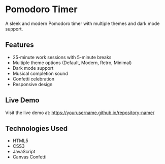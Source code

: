 # Pomodoro Timer

A sleek and modern Pomodoro timer with multiple themes and dark mode support.

## Features

- 25-minute work sessions with 5-minute breaks
- Multiple theme options (Default, Modern, Retro, Minimal)
- Dark mode support
- Musical completion sound
- Confetti celebration
- Responsive design

## Live Demo

Visit the live demo at: https://yourusername.github.io/repository-name/

## Technologies Used

- HTML5
- CSS3
- JavaScript
- Canvas Confetti
